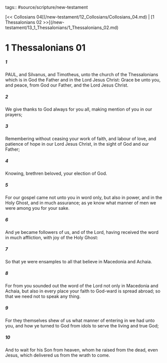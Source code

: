 tags:: #source/scripture/new-testament

[<< Collosians 04[(/new-testament/12_Collosians/Collosians_04.md) | [1 Thessalonians 02 >>[(/new-testament/13_1_Thessalonians/1_Thessalonians_02.md)

# 1 Thessalonians 01

##### 1

PAUL, and Silvanus, and Timotheus, unto the church of the Thessalonians which is in God the Father and in the Lord Jesus Christ: Grace be unto you, and peace, from God our Father, and the Lord Jesus Christ.

##### 2

We give thanks to God always for you all, making mention of you in our prayers;

##### 3

Remembering without ceasing your work of faith, and labour of love, and patience of hope in our Lord Jesus Christ, in the sight of God and our Father;

##### 4

Knowing, brethren beloved, your election of God.

##### 5

For our gospel came not unto you in word only, but also in power, and in the Holy Ghost, and in much assurance; as ye know what manner of men we were among you for your sake.

##### 6

And ye became followers of us, and of the Lord, having received the word in much affliction, with joy of the Holy Ghost:

##### 7

So that ye were ensamples to all that believe in Macedonia and Achaia.

##### 8

For from you sounded out the word of the Lord not only in Macedonia and Achaia, but also in every place your faith to God-ward is spread abroad; so that we need not to speak any thing.

##### 9

For they themselves shew of us what manner of entering in we had unto you, and how ye turned to God from idols to serve the living and true God;

##### 10

And to wait for his Son from heaven, whom he raised from the dead, even Jesus, which delivered us from the wrath to come.
